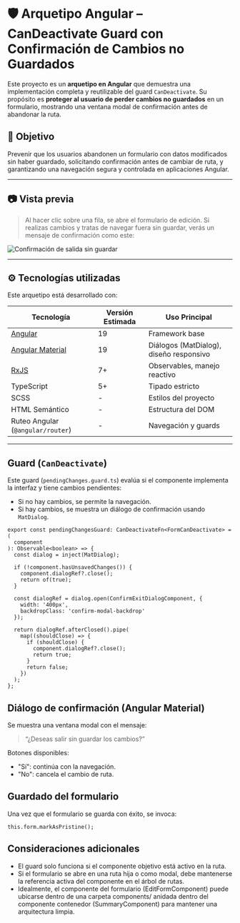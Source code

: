 # 🛡️ Arquetipo Angular – CanDeactivate Guard con Confirmación de Cambios no Guardados

Este proyecto es un **arquetipo en Angular** que demuestra una implementación completa y reutilizable del guard `CanDeactivate`. Su propósito es **proteger al usuario de perder cambios no guardados** en un formulario, mostrando una ventana modal de confirmación antes de abandonar la ruta.

## 📌 Objetivo

Prevenir que los usuarios abandonen un formulario con datos modificados sin haber guardado, solicitando confirmación antes de cambiar de ruta, y garantizando una navegación segura y controlada en aplicaciones Angular.

---

## 📷 Vista previa

> Al hacer clic sobre una fila, se abre el formulario de edición. Si realizas cambios y tratas de navegar fuera sin guardar, verás un mensaje de confirmación como este:

![Confirmación de salida sin guardar](./ruta-a-la-imagen/confirmacion-salida.png)

---

## ⚙️ Tecnologías utilizadas

Este arquetipo está desarrollado con:

| Tecnología                                       | Versión Estimada | Uso Principal                           |
| ------------------------------------------------ | ---------------- | --------------------------------------- |
| [Angular](https://angular.io/)                   | 19               | Framework base                          |
| [Angular Material](https://material.angular.io/) | 19               | Diálogos (MatDialog), diseño responsivo |
| [RxJS](https://rxjs.dev/)                        | 7+               | Observables, manejo reactivo            |
| TypeScript                                       | 5+               | Tipado estricto                         |
| SCSS                                             | -                | Estilos del proyecto                    |
| HTML Semántico                                   | -                | Estructura del DOM                      |
| Ruteo Angular (`@angular/router`)                | -                | Navegación y guards                     |

---

## Guard (`CanDeactivate`)

Este guard (`pendingChanges.guard.ts`) evalúa si el componente implementa la interfaz y tiene cambios pendientes:

- Si no hay cambios, se permite la navegación.
- Si hay cambios, se muestra un diálogo de confirmación usando `MatDialog`.

```
export const pendingChangesGuard: CanDeactivateFn<FormCanDeactivate> = (
  component
): Observable<boolean> => {
  const dialog = inject(MatDialog);

  if (!component.hasUnsavedChanges()) {
    component.dialogRef?.close();
    return of(true);
  }

  const dialogRef = dialog.open(ConfirmExitDialogComponent, {
    width: '400px',
    backdropClass: 'confirm-modal-backdrop'
  });

  return dialogRef.afterClosed().pipe(
    map((shouldClose) => {
      if (shouldClose) {
        component.dialogRef?.close();
        return true;
      }
      return false;
    })
  );
};
```

## Diálogo de confirmación (Angular Material)

Se muestra una ventana modal con el mensaje:

> “¿Deseas salir sin guardar los cambios?”

Botones disponibles:

- "Sí": continúa con la navegación.
- "No": cancela el cambio de ruta.

## Guardado del formulario

Una vez que el formulario se guarda con éxito, se invoca:

```
this.form.markAsPristine();
```

## Consideraciones adicionales

- El guard solo funciona si el componente objetivo está activo en la ruta.
- Si el formulario se abre en una ruta hija o como modal, debe mantenerse la referencia activa del componente en el árbol de rutas.
- Idealmente, el componente del formulario (EditFormComponent) puede ubicarse dentro de una carpeta components/ anidada dentro del componente contenedor (SummaryComponent) para mantener una arquitectura limpia.
